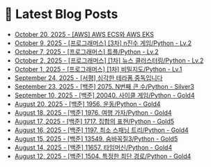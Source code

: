 # 📕 Latest Blog Posts

<ul><li><a href='https://lucy-devblog.tistory.com/198' target='_blank'>October 20, 2025 - [AWS] AWS ECS와 AWS EKS</a></li><li><a href='https://lucy-devblog.tistory.com/197' target='_blank'>October 9, 2025 - [프로그래머스] [3차] n진수 게임/Python - Lv.2</a></li><li><a href='https://lucy-devblog.tistory.com/196' target='_blank'>October 7, 2025 - [프로그래머스] 튜플/Python - Lv.2</a></li><li><a href='https://lucy-devblog.tistory.com/195' target='_blank'>October 2, 2025 - [프로그래머스] [1차] 뉴스 클러스터링/Python - Lv.2</a></li><li><a href='https://lucy-devblog.tistory.com/194' target='_blank'>October 1, 2025 - [프로그래머스] [1차] 비밀지도/Python - Lv.1</a></li><li><a href='https://lucy-devblog.tistory.com/193' target='_blank'>September 24, 2025 - [서평] 심각한 테라폼 중독입니다</a></li><li><a href='https://lucy-devblog.tistory.com/192' target='_blank'>September 23, 2025 - [백준] 2075. N번째 큰 수/Python - Silver3</a></li><li><a href='https://lucy-devblog.tistory.com/187' target='_blank'>September 10, 2025 - [백준] 20040. 사이클 게임/Python - Gold4</a></li><li><a href='https://lucy-devblog.tistory.com/185' target='_blank'>August 20, 2025 - [백준] 1956. 운동/Python - Gold4</a></li><li><a href='https://lucy-devblog.tistory.com/184' target='_blank'>August 18, 2025 - [백준] 1976. 여행 가자/Python - Gold4</a></li><li><a href='https://lucy-devblog.tistory.com/183' target='_blank'>August 17, 2025 - [백준] 1717. 집합의 표현/Python - Gold5</a></li><li><a href='https://lucy-devblog.tistory.com/182' target='_blank'>August 16, 2025 - [백준] 1197. 최소 스패닝 트리/Python - Gold4</a></li><li><a href='https://lucy-devblog.tistory.com/181' target='_blank'>August 15, 2025 - [백준] 13549. 숨바꼭질3/Python - Gold5</a></li><li><a href='https://lucy-devblog.tistory.com/180' target='_blank'>August 14, 2025 - [백준] 11657. 타임머신/Python - Gold4</a></li><li><a href='https://lucy-devblog.tistory.com/179' target='_blank'>August 12, 2025 - [백준] 1504. 특정한 최단 경로/Python - Gold4</a></li></ul>